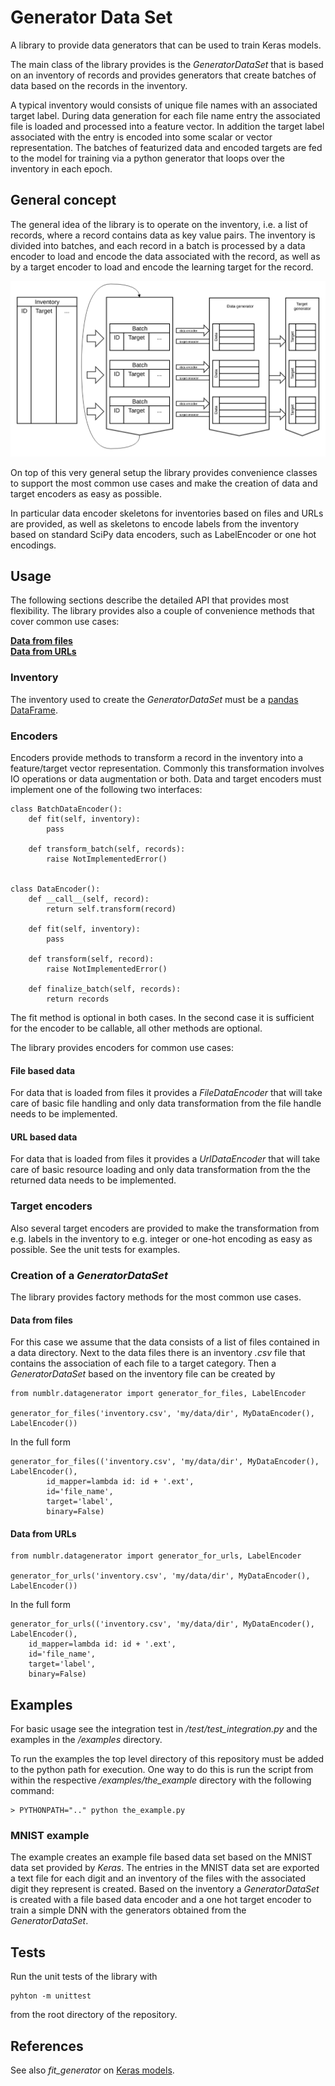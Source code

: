 # Generator Data Set

A library to provide data generators that can be used to train Keras models.

The main class of the library provides is the *GeneratorDataSet* that is based on an inventory of records and provides generators that create batches of data based on the records in the inventory.

A typical inventory would consists of unique file names with an associated target label. During data generation for each file name entry the associated file is loaded and processed into a feature vector. In addition the target label associated with the entry is encoded into some scalar or vector representation. The batches of featurized data and encoded targets are fed to the model for training via a python generator that loops over the inventory in each epoch.

## General concept

The general idea of the library is to operate on the inventory, i.e. a list of records, where a record contains data as key value pairs. The inventory is divided into batches, and each record in a batch is processed by a data encoder to load and encode the data associated with the record, as well as by a target encoder to load and encode the learning target for the record.

![General concept](/doc/diagram.svg)

On top of this very general setup the library provides convenience classes to support the most common use cases and make the creation of data and target encoders as easy as possible.

In particular data encoder skeletons for inventories based on files and URLs  are provided, as well as skeletons to encode labels from the inventory based on standard SciPy data encoders, such as LabelEncoder or one hot encodings.

## Usage

The following sections describe the detailed API that provides most flexibility. The library provides also a couple of convenience methods that cover common use cases:

**[Data from files](#data-from-files)**<br>
**[Data from URLs](#data-from-urls)**

### Inventory

The inventory used to create the *GeneratorDataSet* must be a [pandas DataFrame](https://pandas.pydata.org/pandas-docs/stable/generated/pandas.DataFrame.html).

### Encoders

Encoders provide methods to transform a record in the inventory into a feature/target vector representation. Commonly this transformation involves IO operations or data augmentation or both. Data and target encoders must implement one of the following two interfaces:

    class BatchDataEncoder():
        def fit(self, inventory):
            pass

        def transform_batch(self, records):
            raise NotImplementedError()


    class DataEncoder():
        def __call__(self, record):
            return self.transform(record)

        def fit(self, inventory):
            pass

        def transform(self, record):
            raise NotImplementedError()

        def finalize_batch(self, records):
            return records

The fit method is optional in both cases. In the second case it is sufficient for the encoder to be callable, all other methods are optional.

The library provides encoders for common use cases:

#### File based data

For data that is loaded from files it provides a *FileDataEncoder* that will take care of basic file handling and only data transformation from the file handle needs to be implemented.

#### URL based data

For data that is loaded from files it provides a *UrlDataEncoder* that will take care of basic resource loading and only data transformation from the the returned data needs to be implemented.

### Target encoders

Also several target encoders are provided to make the transformation from e.g. labels in the inventory to e.g. integer or one-hot encoding as easy as possible. See the unit tests for examples.

### Creation of a *GeneratorDataSet*

The library provides factory methods for the most common use cases.

#### Data from files

For this case we assume that the data consists of a list of files contained in a data directory. Next to the data files there is an inventory *.csv* file that contains the association of each file to a target category. Then a *GeneratorDataSet* based on the inventory file can be created by

    from numblr.datagenerator import generator_for_files, LabelEncoder

    generator_for_files('inventory.csv', 'my/data/dir', MyDataEncoder(), LabelEncoder())

In the full form

    generator_for_files(('inventory.csv', 'my/data/dir', MyDataEncoder(), LabelEncoder(),
            id_mapper=lambda id: id + '.ext',
            id='file_name',
            target='label',
            binary=False)

#### Data from URLs

    from numblr.datagenerator import generator_for_urls, LabelEncoder

    generator_for_urls('inventory.csv', 'my/data/dir', MyDataEncoder(), LabelEncoder())

In the full form

    generator_for_urls(('inventory.csv', 'my/data/dir', MyDataEncoder(), LabelEncoder(),
        id_mapper=lambda id: id + '.ext',
        id='file_name',
        target='label',
        binary=False)

## Examples

For basic usage see the integration test in */test/test_integration.py* and the
examples in the */examples* directory.

To run the examples the top level directory of this repository must be added to the python path for execution. One way to do this is run the script from within the respective */examples/the_example* directory with the following command:

    > PYTHONPATH=".." python the_example.py

### MNIST example

The example creates an example file based data set based on the MNIST data set provided by *Keras*. The entries in the MNIST data set are exported a text file for each digit and an inventory of the files with the associated digit they represent is created. Based on the inventory a *GeneratorDataSet* is created with a file based data encoder and a one hot target encoder to train a simple DNN with the generators obtained from the *GeneratorDataSet*.

## Tests

Run the unit tests of the library with

    pyhton -m unittest

from the root directory of the repository.

## References

See also *fit_generator* on [Keras models](https://keras.io/models/model/).
